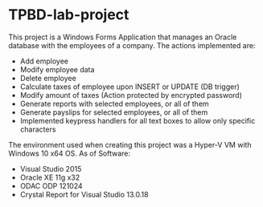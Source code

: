 # TPBD-lab-project

This project is a Windows Forms Application that manages an Oracle database with the employees of a company.
The actions implemented are:
  * Add employee
  * Modify employee data
  * Delete employee
  * Calculate taxes of employee upon INSERT or UPDATE (DB trigger)
  * Modify amount of taxes (Action protected by encrypted password)
  * Generate reports with selected employees, or all of them
  * Generate payslips for selected employees, or all of them
  * Implemented keypress handlers for all text boxes to allow only specific characters

The environment used when creating this project was a Hyper-V VM with Windows 10 x64 OS.
As of Software:
   * Visual Studio 2015
   * Oracle XE 11g x32
   * ODAC ODP 121024
   * Crystal Report for Visual Studio 13.0.18
